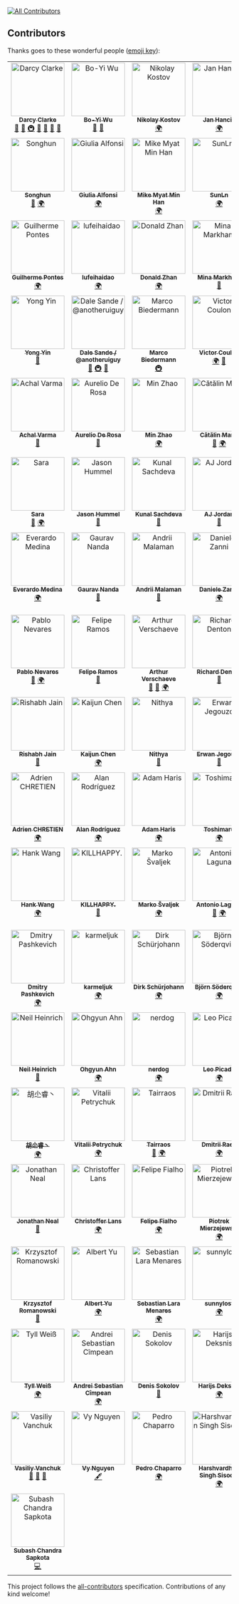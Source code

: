 
[![All Contributors](https://img.shields.io/badge/all_contributors-103-orange.svg?style=flat-square)](#contributors-)
## Contributors

Thanks goes to these wonderful people ([emoji key](https://github.com/kentcdodds/all-contributors#emoji-key)):

<!-- ALL-CONTRIBUTORS-LIST:START - Do not remove or modify this section -->
<!-- prettier-ignore-start -->
<!-- markdownlint-disable -->
<table>
  <tbody>
    <tr>
      <td align="center" valign="top" width="16.66%"><a href="http://darcyclarke.me/"><img src="https://avatars2.githubusercontent.com/u/459713?v=4?s=120" width="120px;" alt="Darcy Clarke"/><br /><sub><b>Darcy Clarke</b></sub></a><br /><a href="#ideas-darcyclarke" title="Ideas, Planning, & Feedback">🤔</a> <a href="https://github.com/h5bp/Front-end-Developer-Interview-Questions/commits?author=darcyclarke" title="Documentation">📖</a> <a href="#infra-darcyclarke" title="Infrastructure (Hosting, Build-Tools, etc)">🚇</a> <a href="https://github.com/h5bp/Front-end-Developer-Interview-Questions/pulls?q=is%3Apr+reviewed-by%3Adarcyclarke" title="Reviewed Pull Requests">👀</a> <a href="#question-darcyclarke" title="Answering Questions">💬</a> <a href="#talk-darcyclarke" title="Talks">📢</a> <a href="#maintenance-darcyclarke" title="Maintenance">🚧</a></td>
      <td align="center" valign="top" width="16.66%"><a href="http://about.me/appleboy"><img src="https://avatars0.githubusercontent.com/u/21979?v=4?s=120" width="120px;" alt="Bo-Yi Wu"/><br /><sub><b>Bo-Yi Wu</b></sub></a><br /><a href="https://github.com/h5bp/Front-end-Developer-Interview-Questions/commits?author=appleboy" title="Documentation">📖</a> <a href="https://github.com/h5bp/Front-end-Developer-Interview-Questions/pulls?q=is%3Apr+reviewed-by%3Aappleboy" title="Reviewed Pull Requests">👀</a></td>
      <td align="center" valign="top" width="16.66%"><a href="http://nikolay.it"><img src="https://avatars1.githubusercontent.com/u/3106986?v=4?s=120" width="120px;" alt="Nikolay Kostov"/><br /><sub><b>Nikolay Kostov</b></sub></a><br /><a href="#translation-NikolayIT" title="Translation">🌍</a></td>
      <td align="center" valign="top" width="16.66%"><a href="http://hancic.info"><img src="https://avatars3.githubusercontent.com/u/356488?v=4?s=120" width="120px;" alt="Jan Hancic"/><br /><sub><b>Jan Hancic</b></sub></a><br /><a href="#translation-janhancic" title="Translation">🌍</a></td>
      <td align="center" valign="top" width="16.66%"><a href="http://twitter.com/richgilbank"><img src="https://avatars2.githubusercontent.com/u/1245284?v=4?s=120" width="120px;" alt="Rich Gilbank"/><br /><sub><b>Rich Gilbank</b></sub></a><br /><a href="https://github.com/h5bp/Front-end-Developer-Interview-Questions/commits?author=richgilbank" title="Documentation">📖</a> <a href="https://github.com/h5bp/Front-end-Developer-Interview-Questions/pulls?q=is%3Apr+reviewed-by%3Arichgilbank" title="Reviewed Pull Requests">👀</a></td>
      <td align="center" valign="top" width="16.66%"><a href="https://github.com/mattiasw"><img src="https://avatars0.githubusercontent.com/u/564615?v=4?s=120" width="120px;" alt="Mattias Wallander"/><br /><sub><b>Mattias Wallander</b></sub></a><br /><a href="#translation-mattiasw" title="Translation">🌍</a></td>
    </tr>
    <tr>
      <td align="center" valign="top" width="16.66%"><a href="http://gplus.to/songhun"><img src="https://avatars0.githubusercontent.com/u/760451?v=4?s=120" width="120px;" alt="Songhun"/><br /><sub><b>Songhun</b></sub></a><br /><a href="https://github.com/h5bp/Front-end-Developer-Interview-Questions/commits?author=Songhun" title="Documentation">📖</a> <a href="#translation-Songhun" title="Translation">🌍</a></td>
      <td align="center" valign="top" width="16.66%"><a href="http://giugee.com/portfolio"><img src="https://avatars3.githubusercontent.com/u/458523?v=4?s=120" width="120px;" alt="Giulia Alfonsi"/><br /><sub><b>Giulia Alfonsi</b></sub></a><br /><a href="#translation-electricg" title="Translation">🌍</a></td>
      <td align="center" valign="top" width="16.66%"><a href="http://mmhan.net"><img src="https://avatars0.githubusercontent.com/u/301672?v=4?s=120" width="120px;" alt="Mike Myat Min Han"/><br /><sub><b>Mike Myat Min Han</b></sub></a><br /><a href="#translation-mmhan" title="Translation">🌍</a></td>
      <td align="center" valign="top" width="16.66%"><a href="http://www.zhihu.com/people/deng-chen-hua"><img src="https://avatars0.githubusercontent.com/u/1861976?v=4?s=120" width="120px;" alt="SunLn"/><br /><sub><b>SunLn</b></sub></a><br /><a href="#translation-SunLn" title="Translation">🌍</a></td>
      <td align="center" valign="top" width="16.66%"><a href="http://javarouka.github.com"><img src="https://avatars2.githubusercontent.com/u/1438503?v=4?s=120" width="120px;" alt="Yi, Hangehee"/><br /><sub><b>Yi, Hangehee</b></sub></a><br /><a href="#translation-javarouka" title="Translation">🌍</a></td>
      <td align="center" valign="top" width="16.66%"><a href="https://github.com/shawnqiang"><img src="https://avatars1.githubusercontent.com/u/284017?v=4?s=120" width="120px;" alt="shawnqiang"/><br /><sub><b>shawnqiang</b></sub></a><br /><a href="#translation-shawnqiang" title="Translation">🌍</a></td>
    </tr>
    <tr>
      <td align="center" valign="top" width="16.66%"><a href="http://guilhermepontes.com"><img src="https://avatars2.githubusercontent.com/u/2065325?v=4?s=120" width="120px;" alt="Guilherme Pontes"/><br /><sub><b>Guilherme Pontes</b></sub></a><br /><a href="#translation-guilhermepontes" title="Translation">🌍</a></td>
      <td align="center" valign="top" width="16.66%"><a href="https://github.com/lufeihaidao"><img src="https://avatars3.githubusercontent.com/u/1731864?v=4?s=120" width="120px;" alt="lufeihaidao"/><br /><sub><b>lufeihaidao</b></sub></a><br /><a href="#translation-lufeihaidao" title="Translation">🌍</a></td>
      <td align="center" valign="top" width="16.66%"><a href="http://about.me/DonaldZhan"><img src="https://avatars2.githubusercontent.com/u/3182876?v=4?s=120" width="120px;" alt="Donald Zhan"/><br /><sub><b>Donald Zhan</b></sub></a><br /><a href="#translation-dz1984" title="Translation">🌍</a></td>
      <td align="center" valign="top" width="16.66%"><a href="http://mina.codes"><img src="https://avatars1.githubusercontent.com/u/876210?v=4?s=120" width="120px;" alt="Mina Markham"/><br /><sub><b>Mina Markham</b></sub></a><br /><a href="https://github.com/h5bp/Front-end-Developer-Interview-Questions/commits?author=minamarkham" title="Documentation">📖</a></td>
      <td align="center" valign="top" width="16.66%"><a href="http://paulirish.com"><img src="https://avatars0.githubusercontent.com/u/39191?v=4?s=120" width="120px;" alt="Paul Irish"/><br /><sub><b>Paul Irish</b></sub></a><br /><a href="https://github.com/h5bp/Front-end-Developer-Interview-Questions/commits?author=paulirish" title="Documentation">📖</a></td>
      <td align="center" valign="top" width="16.66%"><a href="https://mathieuhays.co.uk"><img src="https://avatars2.githubusercontent.com/u/5703113?v=4?s=120" width="120px;" alt="Mathieu Hays"/><br /><sub><b>Mathieu Hays</b></sub></a><br /><a href="#translation-mathieuhays" title="Translation">🌍</a></td>
    </tr>
    <tr>
      <td align="center" valign="top" width="16.66%"><a href="https://yanni4night.github.io"><img src="https://avatars0.githubusercontent.com/u/1710436?v=4?s=120" width="120px;" alt="Yong Yin"/><br /><sub><b>Yong Yin</b></sub></a><br /><a href="https://github.com/h5bp/Front-end-Developer-Interview-Questions/commits?author=yanni4night" title="Documentation">📖</a></td>
      <td align="center" valign="top" width="16.66%"><a href="http://dalesande.com"><img src="https://avatars3.githubusercontent.com/u/181089?v=4?s=120" width="120px;" alt="Dale Sande / @anotheruiguy"/><br /><sub><b>Dale Sande / @anotheruiguy</b></sub></a><br /><a href="https://github.com/h5bp/Front-end-Developer-Interview-Questions/commits?author=blackfalcon" title="Documentation">📖</a> <a href="#infra-blackfalcon" title="Infrastructure (Hosting, Build-Tools, etc)">🚇</a> <a href="https://github.com/h5bp/Front-end-Developer-Interview-Questions/pulls?q=is%3Apr+reviewed-by%3Ablackfalcon" title="Reviewed Pull Requests">👀</a></td>
      <td align="center" valign="top" width="16.66%"><a href="https://www.marcobiedermann.com"><img src="https://avatars0.githubusercontent.com/u/5244986?v=4?s=120" width="120px;" alt="Marco Biedermann"/><br /><sub><b>Marco Biedermann</b></sub></a><br /><a href="#infra-marcobiedermann" title="Infrastructure (Hosting, Build-Tools, etc)">🚇</a></td>
      <td align="center" valign="top" width="16.66%"><a href="http://victorcoulon.com"><img src="https://avatars2.githubusercontent.com/u/594365?v=4?s=120" width="120px;" alt="Victor Coulon"/><br /><sub><b>Victor Coulon</b></sub></a><br /><a href="#translation-Victa" title="Translation">🌍</a> <a href="https://github.com/h5bp/Front-end-Developer-Interview-Questions/pulls?q=is%3Apr+reviewed-by%3AVicta" title="Reviewed Pull Requests">👀</a></td>
      <td align="center" valign="top" width="16.66%"><a href="https://github.com/demoive"><img src="https://avatars0.githubusercontent.com/u/472288?v=4?s=120" width="120px;" alt="Paulo Ávila"/><br /><sub><b>Paulo Ávila</b></sub></a><br /><a href="https://github.com/h5bp/Front-end-Developer-Interview-Questions/commits?author=demoive" title="Documentation">📖</a></td>
      <td align="center" valign="top" width="16.66%"><a href="https://github.com/ekremkaraca"><img src="https://avatars0.githubusercontent.com/u/690612?v=4?s=120" width="120px;" alt="Ekrem Karaca"/><br /><sub><b>Ekrem Karaca</b></sub></a><br /><a href="#translation-ekremkaraca" title="Translation">🌍</a></td>
    </tr>
    <tr>
      <td align="center" valign="top" width="16.66%"><a href="http://achalv.com"><img src="https://avatars3.githubusercontent.com/u/1014428?v=4?s=120" width="120px;" alt="Achal Varma"/><br /><sub><b>Achal Varma</b></sub></a><br /><a href="https://github.com/h5bp/Front-end-Developer-Interview-Questions/commits?author=achalv" title="Documentation">📖</a></td>
      <td align="center" valign="top" width="16.66%"><a href="https://www.audero.it"><img src="https://avatars2.githubusercontent.com/u/1430979?v=4?s=120" width="120px;" alt="Aurelio De Rosa"/><br /><sub><b>Aurelio De Rosa</b></sub></a><br /><a href="https://github.com/h5bp/Front-end-Developer-Interview-Questions/commits?author=AurelioDeRosa" title="Documentation">📖</a></td>
      <td align="center" valign="top" width="16.66%"><a href="https://github.com/d-i-b"><img src="https://avatars2.githubusercontent.com/u/553940?v=4?s=120" width="120px;" alt="Min Zhao"/><br /><sub><b>Min Zhao</b></sub></a><br /><a href="#translation-d-i-b" title="Translation">🌍</a></td>
      <td align="center" valign="top" width="16.66%"><a href="https://twitter.com/alrra"><img src="https://avatars1.githubusercontent.com/u/1223565?v=4?s=120" width="120px;" alt="Cătălin Mariș"/><br /><sub><b>Cătălin Mariș</b></sub></a><br /><a href="https://github.com/h5bp/Front-end-Developer-Interview-Questions/commits?author=alrra" title="Documentation">📖</a> <a href="#translation-alrra" title="Translation">🌍</a></td>
      <td align="center" valign="top" width="16.66%"><a href="https://s10wen.com"><img src="https://avatars2.githubusercontent.com/u/1136114?v=4?s=120" width="120px;" alt="Simon Owen"/><br /><sub><b>Simon Owen</b></sub></a><br /><a href="https://github.com/h5bp/Front-end-Developer-Interview-Questions/commits?author=s10wen" title="Documentation">📖</a></td>
      <td align="center" valign="top" width="16.66%"><a href="https://github.com/MaximKhlobystov"><img src="https://avatars0.githubusercontent.com/u/5004762?v=4?s=120" width="120px;" alt="Maxim Khlobystov"/><br /><sub><b>Maxim Khlobystov</b></sub></a><br /><a href="https://github.com/h5bp/Front-end-Developer-Interview-Questions/commits?author=MaximKhlobystov" title="Documentation">📖</a> <a href="https://github.com/h5bp/Front-end-Developer-Interview-Questions/pulls?q=is%3Apr+reviewed-by%3AMaximKhlobystov" title="Reviewed Pull Requests">👀</a></td>
    </tr>
    <tr>
      <td align="center" valign="top" width="16.66%"><a href="https://github.com/dermatobia"><img src="https://avatars2.githubusercontent.com/u/4896612?v=4?s=120" width="120px;" alt="Sara"/><br /><sub><b>Sara</b></sub></a><br /><a href="https://github.com/h5bp/Front-end-Developer-Interview-Questions/commits?author=dermatobia" title="Documentation">📖</a> <a href="#translation-dermatobia" title="Translation">🌍</a></td>
      <td align="center" valign="top" width="16.66%"><a href="https://github.com/jhummel"><img src="https://avatars0.githubusercontent.com/u/495484?v=4?s=120" width="120px;" alt="Jason Hummel"/><br /><sub><b>Jason Hummel</b></sub></a><br /><a href="https://github.com/h5bp/Front-end-Developer-Interview-Questions/commits?author=jhummel" title="Documentation">📖</a></td>
      <td align="center" valign="top" width="16.66%"><a href="https://github.com/kunsachdeva"><img src="https://avatars2.githubusercontent.com/u/5383258?v=4?s=120" width="120px;" alt="Kunal Sachdeva"/><br /><sub><b>Kunal Sachdeva</b></sub></a><br /><a href="https://github.com/h5bp/Front-end-Developer-Interview-Questions/commits?author=kunsachdeva" title="Documentation">📖</a></td>
      <td align="center" valign="top" width="16.66%"><a href="https://strugee.net"><img src="https://avatars0.githubusercontent.com/u/911174?v=4?s=120" width="120px;" alt="AJ Jordan"/><br /><sub><b>AJ Jordan</b></sub></a><br /><a href="https://github.com/h5bp/Front-end-Developer-Interview-Questions/commits?author=strugee" title="Documentation">📖</a></td>
      <td align="center" valign="top" width="16.66%"><a href="https://github.com/paulalexandru"><img src="https://avatars2.githubusercontent.com/u/10955105?v=4?s=120" width="120px;" alt="paulalexandru"/><br /><sub><b>paulalexandru</b></sub></a><br /><a href="https://github.com/h5bp/Front-end-Developer-Interview-Questions/commits?author=paulalexandru" title="Documentation">📖</a> <a href="#translation-paulalexandru" title="Translation">🌍</a></td>
      <td align="center" valign="top" width="16.66%"><a href="https://github.com/rozehan"><img src="https://avatars0.githubusercontent.com/u/2157467?v=4?s=120" width="120px;" alt="dot"/><br /><sub><b>dot</b></sub></a><br /><a href="#infra-rozehan" title="Infrastructure (Hosting, Build-Tools, etc)">🚇</a> <a href="#translation-rozehan" title="Translation">🌍</a></td>
    </tr>
    <tr>
      <td align="center" valign="top" width="16.66%"><a href="http://twitter.com/billowblut"><img src="https://avatars3.githubusercontent.com/u/1256959?v=4?s=120" width="120px;" alt="Everardo Medina"/><br /><sub><b>Everardo Medina</b></sub></a><br /><a href="#translation-everblut" title="Translation">🌍</a></td>
      <td align="center" valign="top" width="16.66%"><a href="https://github.com/gauravmuk"><img src="https://avatars0.githubusercontent.com/u/250947?v=4?s=120" width="120px;" alt="Gaurav Nanda"/><br /><sub><b>Gaurav Nanda</b></sub></a><br /><a href="https://github.com/h5bp/Front-end-Developer-Interview-Questions/commits?author=gauravmuk" title="Documentation">📖</a></td>
      <td align="center" valign="top" width="16.66%"><a href="https://github.com/malaman"><img src="https://avatars0.githubusercontent.com/u/6554653?v=4?s=120" width="120px;" alt="Andrii Malaman"/><br /><sub><b>Andrii Malaman</b></sub></a><br /><a href="https://github.com/h5bp/Front-end-Developer-Interview-Questions/commits?author=malaman" title="Documentation">📖</a></td>
      <td align="center" valign="top" width="16.66%"><a href="http://www.betterpixels.co.uk"><img src="https://avatars3.githubusercontent.com/u/419147?v=4?s=120" width="120px;" alt="Daniele Zanni"/><br /><sub><b>Daniele Zanni</b></sub></a><br /><a href="#translation-syymza" title="Translation">🌍</a></td>
      <td align="center" valign="top" width="16.66%"><a href="https://fernandofreitasalves.com"><img src="https://avatars3.githubusercontent.com/u/1414472?v=4?s=120" width="120px;" alt="Fernando Freitas Alves"/><br /><sub><b>Fernando Freitas Alves</b></sub></a><br /><a href="#translation-ffreitasalves" title="Translation">🌍</a></td>
      <td align="center" valign="top" width="16.66%"><a href="https://github.com/tjwudi"><img src="https://avatars0.githubusercontent.com/u/5257816?v=4?s=120" width="120px;" alt="John Wu"/><br /><sub><b>John Wu</b></sub></a><br /><a href="https://github.com/h5bp/Front-end-Developer-Interview-Questions/commits?author=tjwudi" title="Documentation">📖</a></td>
    </tr>
    <tr>
      <td align="center" valign="top" width="16.66%"><a href="https://github.com/pnevares"><img src="https://avatars0.githubusercontent.com/u/211764?v=4?s=120" width="120px;" alt="Pablo Nevares"/><br /><sub><b>Pablo Nevares</b></sub></a><br /><a href="https://github.com/h5bp/Front-end-Developer-Interview-Questions/commits?author=pnevares" title="Documentation">📖</a> <a href="#translation-pnevares" title="Translation">🌍</a></td>
      <td align="center" valign="top" width="16.66%"><a href="https://github.com/f3liperamos"><img src="https://avatars3.githubusercontent.com/u/4040037?v=4?s=120" width="120px;" alt="Felipe Ramos"/><br /><sub><b>Felipe Ramos</b></sub></a><br /><a href="https://github.com/h5bp/Front-end-Developer-Interview-Questions/commits?author=f3liperamos" title="Documentation">📖</a></td>
      <td align="center" valign="top" width="16.66%"><a href="http://twitter.com/arthur_versch"><img src="https://avatars0.githubusercontent.com/u/6025224?v=4?s=120" width="120px;" alt="Arthur Verschaeve"/><br /><sub><b>Arthur Verschaeve</b></sub></a><br /><a href="https://github.com/h5bp/Front-end-Developer-Interview-Questions/commits?author=arthurvr" title="Documentation">📖</a> <a href="https://github.com/h5bp/Front-end-Developer-Interview-Questions/pulls?q=is%3Apr+reviewed-by%3Aarthurvr" title="Reviewed Pull Requests">👀</a> <a href="#translation-arthurvr" title="Translation">🌍</a></td>
      <td align="center" valign="top" width="16.66%"><a href="https://github.com/isdampe"><img src="https://avatars1.githubusercontent.com/u/7271686?v=4?s=120" width="120px;" alt="Richard Denton"/><br /><sub><b>Richard Denton</b></sub></a><br /><a href="https://github.com/h5bp/Front-end-Developer-Interview-Questions/commits?author=isdampe" title="Documentation">📖</a></td>
      <td align="center" valign="top" width="16.66%"><a href="https://github.com/kubum"><img src="https://avatars3.githubusercontent.com/u/169803?v=4?s=120" width="120px;" alt="Andrey Fadeyev"/><br /><sub><b>Andrey Fadeyev</b></sub></a><br /><a href="#translation-kubum" title="Translation">🌍</a></td>
      <td align="center" valign="top" width="16.66%"><a href="https://github.com/rimager"><img src="https://avatars0.githubusercontent.com/u/7401367?v=4?s=120" width="120px;" alt="rimager"/><br /><sub><b>rimager</b></sub></a><br /><a href="https://github.com/h5bp/Front-end-Developer-Interview-Questions/commits?author=rimager" title="Documentation">📖</a></td>
    </tr>
    <tr>
      <td align="center" valign="top" width="16.66%"><a href="https://github.com/rjain11"><img src="https://avatars3.githubusercontent.com/u/5899771?v=4?s=120" width="120px;" alt="Rishabh Jain"/><br /><sub><b>Rishabh Jain</b></sub></a><br /><a href="https://github.com/h5bp/Front-end-Developer-Interview-Questions/commits?author=rjain11" title="Documentation">📖</a></td>
      <td align="center" valign="top" width="16.66%"><a href="https://github.com/Kaijun"><img src="https://avatars3.githubusercontent.com/u/1693027?v=4?s=120" width="120px;" alt="Kaijun Chen"/><br /><sub><b>Kaijun Chen</b></sub></a><br /><a href="#translation-Kaijun" title="Translation">🌍</a></td>
      <td align="center" valign="top" width="16.66%"><a href="https://github.com/NkS90"><img src="https://avatars2.githubusercontent.com/u/2872399?v=4?s=120" width="120px;" alt="Nithya"/><br /><sub><b>Nithya</b></sub></a><br /><a href="https://github.com/h5bp/Front-end-Developer-Interview-Questions/commits?author=NkS90" title="Documentation">📖</a></td>
      <td align="center" valign="top" width="16.66%"><a href="http://www.erwanjegouzo.com"><img src="https://avatars3.githubusercontent.com/u/366909?v=4?s=120" width="120px;" alt="Erwan Jegouzo"/><br /><sub><b>Erwan Jegouzo</b></sub></a><br /><a href="https://github.com/h5bp/Front-end-Developer-Interview-Questions/commits?author=erwanjegouzo" title="Documentation">📖</a></td>
      <td align="center" valign="top" width="16.66%"><a href="https://www.linkedin.com/in/tiemevanveen"><img src="https://avatars3.githubusercontent.com/u/1330668?v=4?s=120" width="120px;" alt="Tieme van Veen"/><br /><sub><b>Tieme van Veen</b></sub></a><br /><a href="https://github.com/h5bp/Front-end-Developer-Interview-Questions/commits?author=teameh" title="Documentation">📖</a></td>
      <td align="center" valign="top" width="16.66%"><a href="https://github.com/linkgod"><img src="https://avatars3.githubusercontent.com/u/1736020?v=4?s=120" width="120px;" alt="Hsun"/><br /><sub><b>Hsun</b></sub></a><br /><a href="#translation-linkgod" title="Translation">🌍</a></td>
    </tr>
    <tr>
      <td align="center" valign="top" width="16.66%"><a href="https://github.com/adrienchretien"><img src="https://avatars2.githubusercontent.com/u/1096295?v=4?s=120" width="120px;" alt="Adrien CHRETIEN"/><br /><sub><b>Adrien CHRETIEN</b></sub></a><br /><a href="#translation-adrienchretien" title="Translation">🌍</a></td>
      <td align="center" valign="top" width="16.66%"><a href="https://github.com/shnere"><img src="https://avatars1.githubusercontent.com/u/780497?v=4?s=120" width="120px;" alt="Alan Rodríguez"/><br /><sub><b>Alan Rodríguez</b></sub></a><br /><a href="#translation-shnere" title="Translation">🌍</a></td>
      <td align="center" valign="top" width="16.66%"><a href="http://harisadam.com"><img src="https://avatars0.githubusercontent.com/u/797521?v=4?s=120" width="120px;" alt="Adam Haris"/><br /><sub><b>Adam Haris</b></sub></a><br /><a href="#translation-harisadam" title="Translation">🌍</a></td>
      <td align="center" valign="top" width="16.66%"><a href="http://toshimaru.net/"><img src="https://avatars0.githubusercontent.com/u/803398?v=4?s=120" width="120px;" alt="Toshimaru"/><br /><sub><b>Toshimaru</b></sub></a><br /><a href="#translation-toshimaru" title="Translation">🌍</a></td>
      <td align="center" valign="top" width="16.66%"><a href="http://shankarcabus.com.br"><img src="https://avatars3.githubusercontent.com/u/1202421?v=4?s=120" width="120px;" alt="Shankar Cabus"/><br /><sub><b>Shankar Cabus</b></sub></a><br /><a href="#translation-shankarcabus" title="Translation">🌍</a></td>
      <td align="center" valign="top" width="16.66%"><a href="https://github.com/lukasz-jakub-adamczuk"><img src="https://avatars0.githubusercontent.com/u/1239848?v=4?s=120" width="120px;" alt="Ash"/><br /><sub><b>Ash</b></sub></a><br /><a href="#translation-lukasz-jakub-adamczuk" title="Translation">🌍</a></td>
    </tr>
    <tr>
      <td align="center" valign="top" width="16.66%"><a href="https://github.com/hanksudo"><img src="https://avatars2.githubusercontent.com/u/467745?v=4?s=120" width="120px;" alt="Hank Wang"/><br /><sub><b>Hank Wang</b></sub></a><br /><a href="#translation-hanksudo" title="Translation">🌍</a></td>
      <td align="center" valign="top" width="16.66%"><a href="https://graybobo.github.io/"><img src="https://avatars2.githubusercontent.com/u/790332?v=4?s=120" width="120px;" alt="KILLHAPPY."/><br /><sub><b>KILLHAPPY.</b></sub></a><br /><a href="https://github.com/h5bp/Front-end-Developer-Interview-Questions/commits?author=Graybobo" title="Documentation">📖</a></td>
      <td align="center" valign="top" width="16.66%"><a href="http://msvaljek.blogspot.com"><img src="https://avatars0.githubusercontent.com/u/2877320?v=4?s=120" width="120px;" alt="Marko Švaljek"/><br /><sub><b>Marko Švaljek</b></sub></a><br /><a href="#translation-msval" title="Translation">🌍</a></td>
      <td align="center" valign="top" width="16.66%"><a href="https://www.funcion13.com"><img src="https://avatars2.githubusercontent.com/u/946645?v=4?s=120" width="120px;" alt="Antonio Laguna"/><br /><sub><b>Antonio Laguna</b></sub></a><br /><a href="https://github.com/h5bp/Front-end-Developer-Interview-Questions/commits?author=Antonio-Laguna" title="Documentation">📖</a> <a href="#translation-Antonio-Laguna" title="Translation">🌍</a></td>
      <td align="center" valign="top" width="16.66%"><a href="http://www.mi2oon.com"><img src="https://avatars3.githubusercontent.com/u/464143?v=4?s=120" width="120px;" alt="Mithun Dhiman"/><br /><sub><b>Mithun Dhiman</b></sub></a><br /><a href="#translation-mi2oon" title="Translation">🌍</a></td>
      <td align="center" valign="top" width="16.66%"><a href="http://darklg.me"><img src="https://avatars1.githubusercontent.com/u/307957?v=4?s=120" width="120px;" alt="Kévin Rocher / @Darklg"/><br /><sub><b>Kévin Rocher / @Darklg</b></sub></a><br /><a href="#translation-Darklg" title="Translation">🌍</a></td>
    </tr>
    <tr>
      <td align="center" valign="top" width="16.66%"><a href="http://dpashk.com"><img src="https://avatars3.githubusercontent.com/u/1157741?v=4?s=120" width="120px;" alt="Dmitry Pashkevich"/><br /><sub><b>Dmitry Pashkevich</b></sub></a><br /><a href="#translation-dpashkevich" title="Translation">🌍</a></td>
      <td align="center" valign="top" width="16.66%"><a href="https://github.com/karmeljuk"><img src="https://avatars0.githubusercontent.com/u/5672886?v=4?s=120" width="120px;" alt="karmeljuk"/><br /><sub><b>karmeljuk</b></sub></a><br /><a href="#translation-karmeljuk" title="Translation">🌍</a></td>
      <td align="center" valign="top" width="16.66%"><a href="https://decaf.de"><img src="https://avatars2.githubusercontent.com/u/1297466?v=4?s=120" width="120px;" alt="Dirk Schürjohann"/><br /><sub><b>Dirk Schürjohann</b></sub></a><br /><a href="#translation-schuer" title="Translation">🌍</a></td>
      <td align="center" valign="top" width="16.66%"><a href="https://github.com/cybear"><img src="https://avatars1.githubusercontent.com/u/73858?v=4?s=120" width="120px;" alt="Björn Söderqvist"/><br /><sub><b>Björn Söderqvist</b></sub></a><br /><a href="#translation-cybear" title="Translation">🌍</a></td>
      <td align="center" valign="top" width="16.66%"><a href="http://www.nitinh.com"><img src="https://avatars1.githubusercontent.com/u/50523?v=4?s=120" width="120px;" alt="Nitin Hayaran"/><br /><sub><b>Nitin Hayaran</b></sub></a><br /><a href="https://github.com/h5bp/Front-end-Developer-Interview-Questions/commits?author=nitinhayaran" title="Documentation">📖</a></td>
      <td align="center" valign="top" width="16.66%"><a href="http://poetro.hu/"><img src="https://avatars0.githubusercontent.com/u/412052?v=4?s=120" width="120px;" alt="Peter Galiba"/><br /><sub><b>Peter Galiba</b></sub></a><br /><a href="https://github.com/h5bp/Front-end-Developer-Interview-Questions/commits?author=Poetro" title="Documentation">📖</a></td>
    </tr>
    <tr>
      <td align="center" valign="top" width="16.66%"><a href="http://neilheinrich.com"><img src="https://avatars2.githubusercontent.com/u/23180?v=4?s=120" width="120px;" alt="Neil Heinrich"/><br /><sub><b>Neil Heinrich</b></sub></a><br /><a href="https://github.com/h5bp/Front-end-Developer-Interview-Questions/commits?author=nheinrich" title="Documentation">📖</a></td>
      <td align="center" valign="top" width="16.66%"><a href="http://ohgyun.com"><img src="https://avatars2.githubusercontent.com/u/582314?v=4?s=120" width="120px;" alt="Ohgyun Ahn"/><br /><sub><b>Ohgyun Ahn</b></sub></a><br /><a href="#translation-ohgyun" title="Translation">🌍</a></td>
      <td align="center" valign="top" width="16.66%"><a href="https://github.com/nerdog"><img src="https://avatars3.githubusercontent.com/u/1648813?v=4?s=120" width="120px;" alt="nerdog"/><br /><sub><b>nerdog</b></sub></a><br /><a href="#translation-nerdog" title="Translation">🌍</a></td>
      <td align="center" valign="top" width="16.66%"><a href="http://leo.cr"><img src="https://avatars2.githubusercontent.com/u/117184?v=4?s=120" width="120px;" alt="Leo Picado"/><br /><sub><b>Leo Picado</b></sub></a><br /><a href="#translation-leopic" title="Translation">🌍</a></td>
      <td align="center" valign="top" width="16.66%"><a href="http://refine.hull.io"><img src="https://avatars3.githubusercontent.com/u/9458?v=4?s=120" width="120px;" alt="Romain Dardour"/><br /><sub><b>Romain Dardour</b></sub></a><br /><a href="#translation-unity" title="Translation">🌍</a></td>
      <td align="center" valign="top" width="16.66%"><a href="http://blog.alexanderseville.com/"><img src="https://avatars2.githubusercontent.com/u/1172331?v=4?s=120" width="120px;" alt="Alex Seville"/><br /><sub><b>Alex Seville</b></sub></a><br /><a href="https://github.com/h5bp/Front-end-Developer-Interview-Questions/commits?author=alex-seville" title="Documentation">📖</a></td>
    </tr>
    <tr>
      <td align="center" valign="top" width="16.66%"><a href="http://hooray.cnblogs.com"><img src="https://avatars3.githubusercontent.com/u/1574903?v=4?s=120" width="120px;" alt="胡尐睿丶"/><br /><sub><b>胡尐睿丶</b></sub></a><br /><a href="#translation-hooray" title="Translation">🌍</a></td>
      <td align="center" valign="top" width="16.66%"><a href="http://petrychuk.com"><img src="https://avatars3.githubusercontent.com/u/744568?v=4?s=120" width="120px;" alt="Vitalii Petrychuk"/><br /><sub><b>Vitalii Petrychuk</b></sub></a><br /><a href="#translation-vermilion1" title="Translation">🌍</a></td>
      <td align="center" valign="top" width="16.66%"><a href="http://tairraos.github.io"><img src="https://avatars1.githubusercontent.com/u/185069?v=4?s=120" width="120px;" alt="Tairraos"/><br /><sub><b>Tairraos</b></sub></a><br /><a href="https://github.com/h5bp/Front-end-Developer-Interview-Questions/commits?author=Tairraos" title="Documentation">📖</a> <a href="#translation-Tairraos" title="Translation">🌍</a></td>
      <td align="center" valign="top" width="16.66%"><a href="https://github.com/draev"><img src="https://avatars2.githubusercontent.com/u/842729?v=4?s=120" width="120px;" alt="Dmitrii Raev"/><br /><sub><b>Dmitrii Raev</b></sub></a><br /><a href="#translation-draev" title="Translation">🌍</a></td>
      <td align="center" valign="top" width="16.66%"><a href="https://github.com/bpu"><img src="https://avatars1.githubusercontent.com/u/3254402?v=4?s=120" width="120px;" alt="Bartek"/><br /><sub><b>Bartek</b></sub></a><br /><a href="#translation-bpu" title="Translation">🌍</a></td>
      <td align="center" valign="top" width="16.66%"><a href="https://twitter.com/vitorbal"><img src="https://avatars2.githubusercontent.com/u/626038?v=4?s=120" width="120px;" alt="Vitor Balocco"/><br /><sub><b>Vitor Balocco</b></sub></a><br /><a href="https://github.com/h5bp/Front-end-Developer-Interview-Questions/commits?author=vitorbal" title="Documentation">📖</a></td>
    </tr>
    <tr>
      <td align="center" valign="top" width="16.66%"><a href="http://jonathantneal.com"><img src="https://avatars0.githubusercontent.com/u/188426?v=4?s=120" width="120px;" alt="Jonathan Neal"/><br /><sub><b>Jonathan Neal</b></sub></a><br /><a href="https://github.com/h5bp/Front-end-Developer-Interview-Questions/commits?author=jonathantneal" title="Documentation">📖</a></td>
      <td align="center" valign="top" width="16.66%"><a href="https://github.com/Muqito"><img src="https://avatars3.githubusercontent.com/u/3002925?v=4?s=120" width="120px;" alt="Christoffer Lans"/><br /><sub><b>Christoffer Lans</b></sub></a><br /><a href="#translation-Muqito" title="Translation">🌍</a></td>
      <td align="center" valign="top" width="16.66%"><a href="http://www.felipefialho.com/"><img src="https://avatars0.githubusercontent.com/u/3603793?v=4?s=120" width="120px;" alt="Felipe Fialho"/><br /><sub><b>Felipe Fialho</b></sub></a><br /><a href="#translation-LFeh" title="Translation">🌍</a></td>
      <td align="center" valign="top" width="16.66%"><a href="http://piotrek.co"><img src="https://avatars3.githubusercontent.com/u/85532?v=4?s=120" width="120px;" alt="Piotrek Mierzejewski"/><br /><sub><b>Piotrek Mierzejewski</b></sub></a><br /><a href="#translation-pim" title="Translation">🌍</a></td>
      <td align="center" valign="top" width="16.66%"><a href="http://patrikwibron.se/"><img src="https://avatars3.githubusercontent.com/u/233347?v=4?s=120" width="120px;" alt="Patrik Wibron"/><br /><sub><b>Patrik Wibron</b></sub></a><br /><a href="#translation-wibron" title="Translation">🌍</a></td>
      <td align="center" valign="top" width="16.66%"><a href="http://vdv73.ru"><img src="https://avatars3.githubusercontent.com/u/971061?v=4?s=120" width="120px;" alt="Dmitry Vislov"/><br /><sub><b>Dmitry Vislov</b></sub></a><br /><a href="#translation-vdv73rus" title="Translation">🌍</a></td>
    </tr>
    <tr>
      <td align="center" valign="top" width="16.66%"><a href="http://krzysztofromanowski.pl"><img src="https://avatars2.githubusercontent.com/u/522810?v=4?s=120" width="120px;" alt="Krzysztof Romanowski"/><br /><sub><b>Krzysztof Romanowski</b></sub></a><br /><a href="https://github.com/h5bp/Front-end-Developer-Interview-Questions/commits?author=castus" title="Documentation">📖</a></td>
      <td align="center" valign="top" width="16.66%"><a href="http://www.very-geek.com"><img src="https://avatars3.githubusercontent.com/u/1104018?v=4?s=120" width="120px;" alt="Albert Yu"/><br /><sub><b>Albert Yu</b></sub></a><br /><a href="#translation-nightire" title="Translation">🌍</a></td>
      <td align="center" valign="top" width="16.66%"><a href="https://twitter.com/slaramen"><img src="https://avatars3.githubusercontent.com/u/585824?v=4?s=120" width="120px;" alt="Sebastian Lara Menares"/><br /><sub><b>Sebastian Lara Menares</b></sub></a><br /><a href="#translation-slara" title="Translation">🌍</a></td>
      <td align="center" valign="top" width="16.66%"><a href="http://sunnylost.com/"><img src="https://avatars3.githubusercontent.com/u/693496?v=4?s=120" width="120px;" alt="sunnylost"/><br /><sub><b>sunnylost</b></sub></a><br /><a href="#translation-sunnylost" title="Translation">🌍</a></td>
      <td align="center" valign="top" width="16.66%"><a href="https://github.com/miniflycn"><img src="https://avatars3.githubusercontent.com/u/2239584?v=4?s=120" width="120px;" alt="Daniel Yang"/><br /><sub><b>Daniel Yang</b></sub></a><br /><a href="https://github.com/h5bp/Front-end-Developer-Interview-Questions/commits?author=miniflycn" title="Documentation">📖</a></td>
      <td align="center" valign="top" width="16.66%"><a href="http://contains.me/"><img src="https://avatars0.githubusercontent.com/u/1562646?v=4?s=120" width="120px;" alt="Michael P. Pfeiffer"/><br /><sub><b>Michael P. Pfeiffer</b></sub></a><br /><a href="#translation-frontdevde" title="Translation">🌍</a></td>
    </tr>
    <tr>
      <td align="center" valign="top" width="16.66%"><a href="http://craft-interactive.de/"><img src="https://avatars1.githubusercontent.com/u/1557092?v=4?s=120" width="120px;" alt="Tyll Weiß"/><br /><sub><b>Tyll Weiß</b></sub></a><br /><a href="#translation-Inkdpixels" title="Translation">🌍</a></td>
      <td align="center" valign="top" width="16.66%"><a href="http://andreime.com"><img src="https://avatars2.githubusercontent.com/u/636000?v=4?s=120" width="120px;" alt="Andrei Sebastian Cîmpean"/><br /><sub><b>Andrei Sebastian Cîmpean</b></sub></a><br /><a href="#translation-andreisebastianc" title="Translation">🌍</a></td>
      <td align="center" valign="top" width="16.66%"><a href="http://sokolov.cc/"><img src="https://avatars0.githubusercontent.com/u/113721?v=4?s=120" width="120px;" alt="Denis Sokolov"/><br /><sub><b>Denis Sokolov</b></sub></a><br /><a href="https://github.com/h5bp/Front-end-Developer-Interview-Questions/commits?author=denis-sokolov" title="Documentation">📖</a></td>
      <td align="center" valign="top" width="16.66%"><a href="https://github.com/arcanous"><img src="https://avatars3.githubusercontent.com/u/4963067?v=4?s=120" width="120px;" alt="Harijs Deksnis"/><br /><sub><b>Harijs Deksnis</b></sub></a><br /><a href="#translation-arcanous" title="Translation">🌍</a></td>
      <td align="center" valign="top" width="16.66%"><a href="http://htmlcssjavascript.com/"><img src="https://avatars0.githubusercontent.com/u/361421?v=4?s=120" width="120px;" alt="Rob Larsen"/><br /><sub><b>Rob Larsen</b></sub></a><br /><a href="#ideas-roblarsen" title="Ideas, Planning, & Feedback">🤔</a> <a href="https://github.com/h5bp/Front-end-Developer-Interview-Questions/pulls?q=is%3Apr+reviewed-by%3Aroblarsen" title="Reviewed Pull Requests">👀</a> <a href="#maintenance-roblarsen" title="Maintenance">🚧</a></td>
      <td align="center" valign="top" width="16.66%"><a href="https://cezaraugusto.net/"><img src="https://avatars0.githubusercontent.com/u/4672033?v=4?s=120" width="120px;" alt="Cezar Augusto"/><br /><sub><b>Cezar Augusto</b></sub></a><br /><a href="#ideas-cezaraugusto" title="Ideas, Planning, & Feedback">🤔</a> <a href="#infra-cezaraugusto" title="Infrastructure (Hosting, Build-Tools, etc)">🚇</a> <a href="https://github.com/h5bp/Front-end-Developer-Interview-Questions/pulls?q=is%3Apr+reviewed-by%3Acezaraugusto" title="Reviewed Pull Requests">👀</a> <a href="#maintenance-cezaraugusto" title="Maintenance">🚧</a></td>
    </tr>
    <tr>
      <td align="center" valign="top" width="16.66%"><a href="https://www.linkedin.com/in/vvanchuk/"><img src="https://avatars1.githubusercontent.com/u/6904368?v=4?s=120" width="120px;" alt="Vasiliy Vanchuk"/><br /><sub><b>Vasiliy Vanchuk</b></sub></a><br /><a href="#ideas-vvscode" title="Ideas, Planning, & Feedback">🤔</a> <a href="https://github.com/h5bp/Front-end-Developer-Interview-Questions/pulls?q=is%3Apr+reviewed-by%3Avvscode" title="Reviewed Pull Requests">👀</a> <a href="#maintenance-vvscode" title="Maintenance">🚧</a></td>
      <td align="center" valign="top" width="16.66%"><a href="https://github.com/veronvynguyen"><img src="https://avatars.githubusercontent.com/u/17018972?v=4?s=120" width="120px;" alt="Vy Nguyen"/><br /><sub><b>Vy Nguyen</b></sub></a><br /><a href="#content-veronvynguyen" title="Content">🖋</a></td>
      <td align="center" valign="top" width="16.66%"><a href="https://pchaparro.netlify.app/"><img src="https://avatars.githubusercontent.com/u/94259578?v=4?s=120" width="120px;" alt="Pedro Chaparro"/><br /><sub><b>Pedro Chaparro</b></sub></a><br /><a href="#translation-PChaparro" title="Translation">🌍</a></td>
      <td align="center" valign="top" width="16.66%"><a href="https://github.com/WildxHV"><img src="https://avatars.githubusercontent.com/u/71403298?v=4?s=120" width="120px;" alt="Harshvardhan Singh Sisodia"/><br /><sub><b>Harshvardhan Singh Sisodia</b></sub></a><br /><a href="#translation-WildxHV" title="Translation">🌍</a></td>
      <td align="center" valign="top" width="16.66%"><a href="https://github.com/gabrielrbarbosa"><img src="https://avatars.githubusercontent.com/u/12158575?v=4?s=120" width="120px;" alt="Gabriel R. Barbosa"/><br /><sub><b>Gabriel R. Barbosa</b></sub></a><br /><a href="#translation-gabrielrbarbosa" title="Translation">🌍</a></td>
      <td align="center" valign="top" width="16.66%"><a href="https://github.com/talhatahir"><img src="https://avatars.githubusercontent.com/u/8845428?v=4?s=120" width="120px;" alt="Talha Tahir"/><br /><sub><b>Talha Tahir</b></sub></a><br /><a href="#content-talhatahir" title="Content">🖋</a></td>
    </tr>
    <tr>
      <td align="center" valign="top" width="16.66%"><a href="http://www.subashcs.com.np/"><img src="https://avatars.githubusercontent.com/u/29421465?v=4?s=120" width="120px;" alt="Subash Chandra Sapkota"/><br /><sub><b>Subash Chandra Sapkota</b></sub></a><br /><a href="https://github.com/h5bp/Front-end-Developer-Interview-Questions/commits?author=subashcs" title="Code">💻</a></td>
    </tr>
  </tbody>
</table>

<!-- markdownlint-restore -->
<!-- prettier-ignore-end -->

<!-- ALL-CONTRIBUTORS-LIST:END -->

This project follows the [all-contributors](https://github.com/kentcdodds/all-contributors) specification. Contributions of any kind welcome!